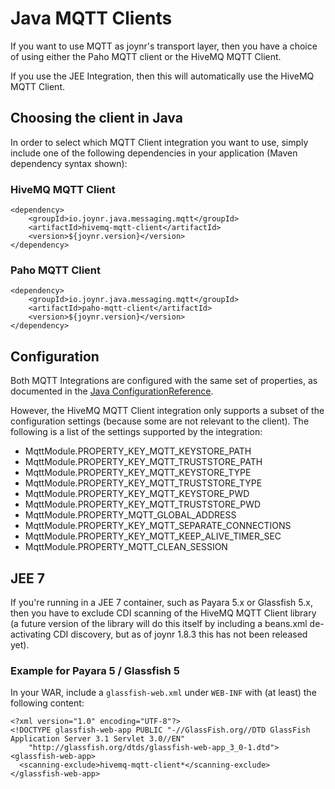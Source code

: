 # Java MQTT Clients

If you want to use MQTT as joynr's transport layer, then
you have a choice of using either the Paho MQTT client or the HiveMQ MQTT Client.

If you use the JEE Integration, then this will automatically use the HiveMQ MQTT Client.

## Choosing the client in Java

In order to select which MQTT Client integration you want to use, simply include one of the
following dependencies in your application (Maven dependency syntax shown):

### HiveMQ MQTT Client

	<dependency>
		<groupId>io.joynr.java.messaging.mqtt</groupId>
		<artifactId>hivemq-mqtt-client</artifactId>
		<version>${joynr.version}</version>
	</dependency>

### Paho MQTT Client

	<dependency>
		<groupId>io.joynr.java.messaging.mqtt</groupId>
		<artifactId>paho-mqtt-client</artifactId>
		<version>${joynr.version}</version>
	</dependency>

## Configuration

Both MQTT Integrations are configured with the same set of properties, as documented in the
[Java ConfigurationReference](./JavaSettings.md).

However, the HiveMQ MQTT Client integration only supports a subset of the configuration settings
(because some are not relevant to the client). The following is a list of the settings supported by
the integration:

* MqttModule.PROPERTY_KEY_MQTT_KEYSTORE_PATH
* MqttModule.PROPERTY_KEY_MQTT_TRUSTSTORE_PATH
* MqttModule.PROPERTY_KEY_MQTT_KEYSTORE_TYPE
* MqttModule.PROPERTY_KEY_MQTT_TRUSTSTORE_TYPE
* MqttModule.PROPERTY_KEY_MQTT_KEYSTORE_PWD
* MqttModule.PROPERTY_KEY_MQTT_TRUSTSTORE_PWD
* MqttModule.PROPERTY_MQTT_GLOBAL_ADDRESS
* MqttModule.PROPERTY_KEY_MQTT_SEPARATE_CONNECTIONS
* MqttModule.PROPERTY_KEY_MQTT_KEEP_ALIVE_TIMER_SEC
* MqttModule.PROPERTY_MQTT_CLEAN_SESSION

## JEE 7

If you're running in a JEE 7 container, such as Payara 5.x or Glassfish 5.x, then you have to
exclude CDI scanning of the HiveMQ MQTT Client library (a future version of the library will do this
itself by including a beans.xml de-activating CDI discovery, but as of joynr 1.8.3 this has not been
released yet).

### Example for Payara 5 / Glassfish 5

In your WAR, include a `glassfish-web.xml` under `WEB-INF` with (at least) the following content:

	<?xml version="1.0" encoding="UTF-8"?>
	<!DOCTYPE glassfish-web-app PUBLIC "-//GlassFish.org//DTD GlassFish Application Server 3.1 Servlet 3.0//EN"
		"http://glassfish.org/dtds/glassfish-web-app_3_0-1.dtd">
	<glassfish-web-app>
	  <scanning-exclude>hivemq-mqtt-client*</scanning-exclude>
	</glassfish-web-app>


